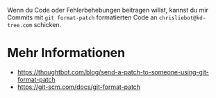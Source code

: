 Wenn du Code oder Fehlerbehebungen beitragen willst, kannst du mir Commits mit `git format-patch` formatierten Code an `chrisliebot@kd-tree.com` schicken.

# Mehr Informationen
* https://thoughtbot.com/blog/send-a-patch-to-someone-using-git-format-patch
* https://git-scm.com/docs/git-format-patch

